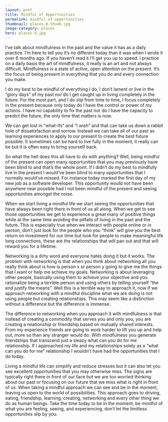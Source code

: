 ```yaml
---
layout: post
title: Mindful of Opportunities
permalink: mindful-of-opportunities
thumbnail: places-8-thumb.jpg
image-category: places
hero: places-8.jpg
---
```




I’ve talk about mindfulness in the past and the value it has as a daily practice. I’m here to tell you it’s no different today than it was when I wrote it over 6 months ago. If you haven’t read it I’ll get you up to speed. I practice on a daily basis the art of mindfulness, it really is an art and not always difficult. Mindfulness is a state of active, open attention on the present. It’s the focus of being present in everything that you do and every connection you make.

I do my best to be mindful of everything I do, I don’t lament or live in the “glory days” of my past nor do I get caught up in living completely in the future. For the most part, and I do slip from time to time, I focus completely in the present because only today do I have the control or power of my actions. I have no capability to fix the past nor do I have the capacity to predict the future, the only time that matters is now.

We can get lost in “what-ifs” and “I wish” and that can take us down a rabbit hole of dissatisfaction and sorrow. Instead we can take all of our past as learning experiences to apply to our present to create the best future possible. It sometimes can be hard to live fully in the moment, it really can be but it is often easy to bring yourself back.

So what the hell does this all have to do with anything? Well, being mindful of the present can open many opportunities that you may previously have been blind to and that’s the whole point. If I didn’t do my best to mindfully live in the present I would’ve been blind to many opportunities that I normally would’ve missed. For instance today marked the first day of my new job as a software developer. This opportunity would not have been anywhere near possible had I not been mindful of the present and seeing opportunities amongst the noise.

When we start living a mindful life we start seeing the opportunities that have always been right there in front of us all along. When we get to see those opportunities we get to experience a great many of positive things while at the same time avoiding the pitfalls of living in the past and the future. This is especially true when we interact with people online or in person, don’t just look for the people who you “think” will give you the best return on investment for our time but look for people to make meaningful life long connections, these are the relationships that will pan out and that will reward you for a lifetime.

Networking is a dirty word and everyone hates doing it but it works. The problem with networking is that when you think about networking all you really think about is how is person x or person y going to give me the things that I want or help me achieve my goals. Networking is about leveraging other people, basically using them to achieve your objective and you rationalize being a terrible person and using others by telling yourself “the end justify the means”. Well this is a terrible way to approach it, now if we approach networking with a mindful discipline what we are doing is not using people but creating relationships. This may seem like a distinction without a difference but the difference is immense.

The difference to networking when you approach it with mindfulness is that instead of creating a commodity that serves you and only you, you are creating a relationship or friendship based on mutually shared interests. From my experience friends are going to work harder to lift you up and help out, more so than any stranger would do. With mindfulness you generate friendships that transcend just a sleazy what can you do for me relationship. If I approached my life and my relationships solely as a “what can you do for me” relationship I wouldn’t have had the opportunities that I do today.

Living a mindful life can simplify and reduce stresses but it can also let you see excellent opportunities that you may otherwise miss. The signs are typically right there in front of our face but we are too worried thinking about our past or focusing on our future that we miss what is right in front of us. When taking a mindful approach we can see and be in the moment, leaving us open to the world of possibilities. This approach goes to driving, eating, friendship, learning, creating, networking and every other thing we do as human beings. Take the time today to be in the moment, be mindful of what you are feeling, seeing, and experiencing, don’t let the limitless opportunities slip by you.
